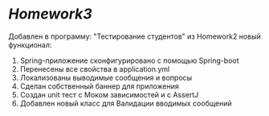 # *Homework3*
Добавлен в программу: "Тестирование студентов" из Homework2 новый функционал:
1. Spring-приложение сконфигурировано с помощью Spring-boot
2. Перенесены все свойства в application.yml
3. Локализованы выводимые сообщения и вопросы
4. Сделан собственный баннер для приложения
5. Создан unit тест с Моком зависимостей и с AssertJ
6. Добавлен новый класс для Валидации вводимых сообщений
